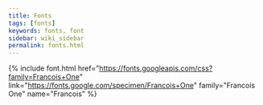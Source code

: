 ```yaml
---
title: Fonts
tags: [fonts]
keywords: fonts, font
sidebar: wiki_sidebar
permalink: fonts.html
---
```


{% include font.html
href="https://fonts.googleapis.com/css?family=Francois+One"
link="https://fonts.google.com/specimen/Francois+One"
family="Francois One"
name="Francois"
%}
